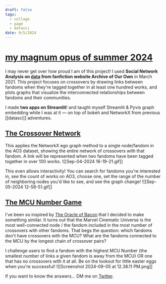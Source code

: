 ```yaml
---
draft: false
tags:
  - collage
  - page
  - datasci
date: 9/5/2024
---
```

# [my magnum opus of summer 2024](https://joelleneyap-fandom-streamlit-welcome-fli9ev.streamlit.app/)
I may never get over how proud I am of this project! I used **Social Network Analysis on [data](https://archiveofourown.org/admin_posts/18804) from fanfiction website Archive of Our Own** in March 2021. This project focuses on crossovers by drawing links between fandoms when they're tagged together in at least one hundred works, and plots graphs that visualize the interconnected relationships between fandoms and their communities.

I made **two apps on Streamlit**! and taught myself Streamlit & Pyvis graph embedding while I was at it — on top of bokeh and NetworkX from previous [[datasci]] adventures.

## [The Crossover Network](https://joelleneyap-fandom-streamlit-welcome-fli9ev.streamlit.app/Crossover_Networkx)
This applies the NetworkX ego graph method to a single node/fandom in the AO3 dataset, showing the entire network of crossovers with that fandom. A link will be represented when two fandoms have been tagged together in over 100 works. 
![[Sep-04-2024 16-19-21.gif]]

This even allows interactivity! You can search for fandoms you're interested in, see the count of works on AO3, choose one, set the range of the number of neighboring nodes you'd like to see, and see the graph change! ![[Sep-05-2024 12-58-51.gif]]

## [The MCU Number Game](https://joelleneyap-fandom-streamlit-welcome-fli9ev.streamlit.app/MCU_Number)
I've been so inspired by [The Oracle of Bacon](https://oracleofbacon.org/help.php) that I decided to make something similar. It turns out that the Marvel Cinematic Universe is the most well-connected node / the fandom included in the most number of crossovers with other fandoms. That begs the question: which fandoms don't have crossovers with the MCU? What are the fandoms connected to the MCU by the longest chain of crossover pairs?

I challenge users to find a fandom with the highest MCU Number (the smallest number of links a given fandom is away from the MCU) OR one that has no crossovers with it at all. Be on the lookout for little easter eggs when you're successful! 
![[Screenshot 2024-09-05 at 12.38.11 PM.png]]

If you want to know the answers... DM me on [Twitter](https://x.com/hug_starved).